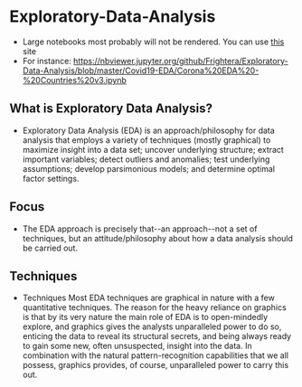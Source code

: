 # Exploratory-Data-Analysis
* Large notebooks most probably will not be rendered. You can use [this](https://nbviewer.jupyter.org/) site
* For instance: https://nbviewer.jupyter.org/github/Frightera/Exploratory-Data-Analysis/blob/master/Covid19-EDA/Corona%20EDA%20-%20Countries%20v3.ipynb
## What is Exploratory Data Analysis?
- Exploratory Data Analysis (EDA) is an approach/philosophy for data analysis that employs a variety of techniques (mostly graphical) to
maximize insight into a data set;
uncover underlying structure;
extract important variables;
detect outliers and anomalies;
test underlying assumptions;
develop parsimonious models; and
determine optimal factor settings.

## Focus
- The EDA approach is precisely that--an approach--not a set of techniques, but an attitude/philosophy about how a data analysis should be carried out.

## Techniques
- Techniques	Most EDA techniques are graphical in nature with a few quantitative techniques. 
The reason for the heavy reliance on graphics is that by its very nature the main role of EDA is to open-mindedly explore, 
and graphics gives the analysts unparalleled power to do so, enticing the data to reveal its structural secrets, 
and being always ready to gain some new, often unsuspected, insight into the data. 
In combination with the natural pattern-recognition capabilities that we all possess, graphics provides, of course, unparalleled power to carry this out.

